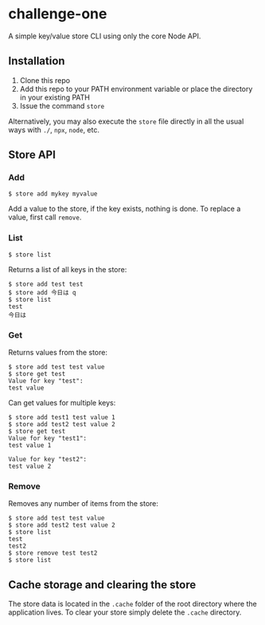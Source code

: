 # challenge-one

A simple key/value store CLI using only the core Node API.

## Installation

1. Clone this repo
2. Add this repo to your PATH environment variable or place the directory in your existing PATH
3. Issue the command `store`

Alternatively, you may also execute the `store` file directly in all the usual ways with `./`, `npx`, `node`, etc.

## Store API

### Add

`$ store add mykey myvalue`

Add a value to the store, if the key exists, nothing is done. To replace a value, first call `remove`.

### List

`$ store list`

Returns a list of all keys in the store:

```
$ store add test test
$ store add 今日は q
$ store list
test
今日は
```

### Get

Returns values from the store:

```
$ store add test test value
$ store get test
Value for key "test":
test value

```

Can get values for multiple keys:

```
$ store add test1 test value 1
$ store add test2 test value 2
$ store get test
Value for key "test1":
test value 1

Value for key "test2":
test value 2

```

### Remove

Removes any number of items from the store:

```
$ store add test test value
$ store add test2 test value 2
$ store list
test
test2
$ store remove test test2
$ store list
```

## Cache storage and clearing the store

The store data is located in the `.cache` folder of the root directory where the application lives. To clear your store
simply delete the `.cache` directory.
